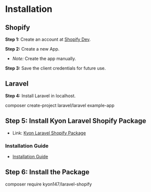 # Installation

## Shopify

**Step 1:** Create an account at [Shopify Dev](https://www.shopify.com/login).

**Step 2:** Create a new App.

   - *Note:* Create the app manually.

**Step 3:** Save the client credentials for future use.

## Laravel

**Step 4:** Install Laravel in localhost.


composer create-project laravel/laravel example-app


## Step 5: Install Kyon Laravel Shopify Package

- Link: [Kyon Laravel Shopify Package](https://github.com/Kyon147/laravel-shopify)

### Installation Guide

- [Installation Guide](https://github.com/Kyon147/laravel-shopify/wiki/Installation)

## Step 6: Install the Package


composer require kyon147/laravel-shopify

